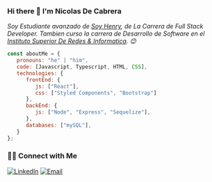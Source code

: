 ### Hi there 👋 I'm Nicolas De Cabrera

<p><em>Soy Estudiante avanzado de <a href="https://www.soyhenry.com/">Soy Henry</a>, de La Carrera de Full Stack Developer. Tambien curso la carrera de Desarrollo de Software en el <a href="https://isri.com.ar/">Instituto Superior De Redes & Informatica</a>.  😊</br>
</em></p>


```javascript
const aboutMe = {
   pronouns: "he" | "him",
   code: [Javascript, Typescript, HTML, CSS],
   technologies: {
      frontEnd: {
         js: ["React"],
         css: ["Styled Components", "Bootstrap"]
      },
      backEnd: {
         js: ["Node", "Express", "Sequelize"],
      },
      databases: ["mySQL"],
   }
};
```

<h3> 🤝🏻 Connect with Me </h3>

<p align="start">
<a href="https://www.linkedin.com/in/alfredo-nicolas-de-cabrera/" target="_blank"><img alt="LinkedIn" src="https://img.shields.io/badge/LinkedIn-@anandmainali-blue?style=flat&logo=linkedin"></a>
<a href="mailto:alfredonicolasdecabrera@gmail.com"><img alt="Email" src="https://img.shields.io/badge/Email-anandmainali5@gmail.com-blue?style=flat&logo=gmail"></a>
</p>
